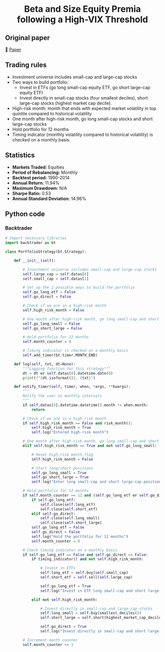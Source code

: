 <div align="center">
  <h1>Beta and Size Equity Premia following a High-VIX Threshold</h1>
</div>

## Original paper

📕 [Paper](https://papers.ssrn.com/sol3/papers.cfm?abstract_id=2845610)

## Trading rules

- Investment universe includes small-cap and large-cap stocks
- Two ways to build portfolio:
    - Invest in ETFs (go long small-cap equity ETF, go short large-cap equity ETF)
    - Invest directly in small-cap stocks (four smallest deciles), short large-cap stocks (highest market cap decile).
- High-risk month: month that ends with expected market volatility in top quintile compared to historical volatility
- One month after high-risk month, go long small-cap stocks and short large-cap stocks
- Hold portfolio for 12 months
- Timing indicator (monthly volatility compared to historical volatility) is checked on a monthly basis.

## Statistics

- **Markets Traded:** Equities
- **Period of Rebalancing:** Monthly
- **Backtest period:** 1990-2014
- **Annual Return:** 11.94%
- **Maximum Drawdown:** N/A
- **Sharpe Ratio:** 0.53
- **Annual Standard Deviation:** 14.96%

## Python code

### Backtrader

```python
# Import necessary libraries
import backtrader as bt

class PortfolioStrategy(bt.Strategy):

    def __init__(self):

        # Investment universe includes small-cap and large-cap stocks
        self.large_cap = self.datas[0]
        self.small_cap = self.datas[1]

        # Set up the 2 possible ways to build the portfolio
        self.go_long_etf = False
        self.go_direct = False

        # Check if we are in a high-risk month
        self.high_risk_month = False

        # One month after high-risk month, go long small-cap and short large-cap stocks
        self.go_long_small = False
        self.go_short_large = False

        # Hold portfolio for 12 months
        self.month_counter = 0

        # Timing indicator is checked on a monthly basis
        self.add_timer(bt.timer.MONTH_END)

    def log(self, txt, dt=None):
        """Logging function for this strategy"""
        dt = dt or self.datas[0].datetime.date(0)
        print(f"{dt.isoformat()}, {txt}")

    def notify_timer(self, timer, when, *args, **kwargs):
        """
        Notify the user on monthly intervals
        """
        if self.datas[0].datetime.datetime().month != when.month:
            return

        # Check if we are in a high risk month
        if self.high_risk_month == False and risk_month():
            self.high_risk_month = True
            self.log("Entered high-risk month")

        # One month after high-risk month, go long small-cap and short large-cap stocks
        elif self.high_risk_month == True and not self.go_long_small:

            # Reset high-risk month flag
            self.high_risk_month = False

            # Start long/short positions
            self.go_long_small = True
            self.go_short_large = True
            self.log("Enter long small-cap and short large-cap positions")

        # Hold portfolio for 12 months
        if self.month_counter == 12 and (self.go_long_etf or self.go_direct):
            if self.go_long_etf:
                self.close(self.long_etf)
                self.close(self.short_etf)
            elif self.go_direct:
                self.close(self.long_small)
                self.close(self.short_large)
            self.go_long_etf = False
            self.go_direct = False
            self.log("Hold the portfolio for 12 months")
            self.month_counter = 0

        # Check timing indicator on a monthly basis
        if self.go_long_etf == False and self.go_direct == False:
            if timing_indicator() and not self.high_risk_month:

                # Invest in ETFs
                self.long_etf = self.buy(self.small_cap)
                self.short_etf = self.sell(self.large_cap)

                self.go_long_etf = True
                self.log("Invest in ETF long small-cap and short large-cap positions")

            elif not self.high_risk_month:

                # Invest directly in small-cap and large-cap stocks
                self.long_small = self.buy(smallest_deciles())
                self.short_large = self.short(highest_market_cap_decile())

                self.go_direct = True
                self.log("Invest directly in small-cap and short large-cap stocks")

        # Increment month counter
        self.month_counter += 1
```